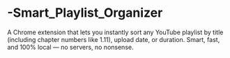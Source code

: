 # -Smart_Playlist_Organizer
A Chrome extension that lets you instantly sort any YouTube playlist by title (including chapter numbers like 1.11), upload date, or duration. Smart, fast, and 100% local — no servers, no nonsense.
